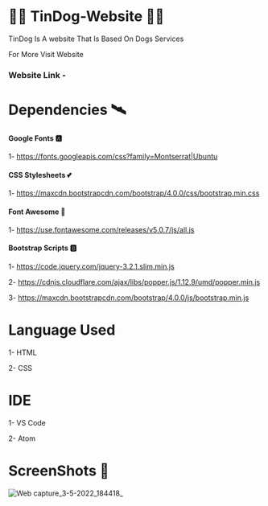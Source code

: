 # 🐕‍🦺  TinDog-Website  🐕‍🦺

TinDog Is A website That Is Based On Dogs Services

For More Visit Website

### Website Link - 

# Dependencies 🛰️

#### Google Fonts 🅰️
 
 1- https://fonts.googleapis.com/css?family=Montserrat|Ubuntu

#### CSS Stylesheets 💕
  
1-  https://maxcdn.bootstrapcdn.com/bootstrap/4.0.0/css/bootstrap.min.css

#### Font Awesome 🧩
  
 1- https://use.fontawesome.com/releases/v5.0.7/js/all.js

#### Bootstrap Scripts 🅱️
  
 1- https://code.jquery.com/jquery-3.2.1.slim.min.js
 
 2- https://cdnjs.cloudflare.com/ajax/libs/popper.js/1.12.9/umd/popper.min.js
 
 3- https://maxcdn.bootstrapcdn.com/bootstrap/4.0.0/js/bootstrap.min.js
 
# Language Used

1- HTML

2- CSS

# IDE

1- VS Code

2- Atom
 
# ScreenShots 📱
![Web capture_3-5-2022_184418_](https://user-images.githubusercontent.com/96608616/166459499-0488fc5b-c4c3-4f09-91db-70a37f0a30a8.jpeg)
